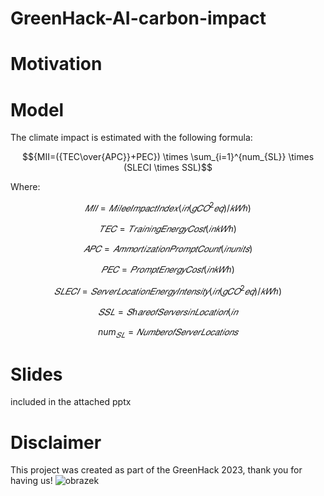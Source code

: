 # GreenHack-AI-carbon-impact

# Motivation

# Model
The climate impact is estimated with the following formula:
```math
{MII=({TEC\over{APC}}+PEC}) \times \sum_{i=1}^{num_{SL}} \times (SLECI \times SSL)
```
Where:
```math
𝑀𝐼𝐼=𝑀𝑖𝑙𝑒𝑒 𝐼𝑚𝑝𝑎𝑐𝑡 𝐼𝑛𝑑𝑒𝑥 (𝑖𝑛  (𝑔𝐶𝑂^2 𝑒𝑞)/𝑘𝑊ℎ)
```
```math
𝑇𝐸𝐶=𝑇𝑟𝑎𝑖𝑛𝑖𝑛𝑔 𝐸𝑛𝑒𝑟𝑔𝑦 𝐶𝑜𝑠𝑡 (𝑖𝑛 𝑘𝑊ℎ)
```
```math
𝐴𝑃𝐶=𝐴𝑚𝑚𝑜𝑟𝑡𝑖𝑧𝑎𝑡𝑖𝑜𝑛 𝑃𝑟𝑜𝑚𝑝𝑡 𝐶𝑜𝑢𝑛𝑡 (𝑖𝑛 𝑢𝑛𝑖𝑡𝑠)
```
```math
𝑃𝐸𝐶=𝑃𝑟𝑜𝑚𝑝𝑡 𝐸𝑛𝑒𝑟𝑔𝑦 𝐶𝑜𝑠𝑡 (𝑖𝑛 𝑘𝑊ℎ)
```
```math
𝑆𝐿𝐸𝐶𝐼=𝑆𝑒𝑟𝑣𝑒𝑟 𝐿𝑜𝑐𝑎𝑡𝑖𝑜𝑛 𝐸𝑛𝑒𝑟𝑔𝑦 𝐼𝑛𝑡𝑒𝑛𝑠𝑖𝑡𝑦 (𝑖𝑛  (𝑔𝐶𝑂^2 𝑒𝑞)/𝑘𝑊ℎ)
```
```math
𝑆𝑆𝐿=𝑆ℎ𝑎𝑟𝑒 𝑜𝑓 𝑆𝑒𝑟𝑣𝑒𝑟𝑠 𝑖𝑛 𝐿𝑜𝑐𝑎𝑡𝑖𝑜𝑛 (𝑖𝑛 %)
```
```math
num_{𝑆𝐿}=𝑁𝑢𝑚𝑏𝑒𝑟 𝑜𝑓 𝑆𝑒𝑟𝑣𝑒𝑟 𝐿𝑜𝑐𝑎𝑡𝑖𝑜𝑛𝑠

```

# Slides
included in the attached pptx

# Disclaimer
This project was created as part of the GreenHack 2023, thank you for having us!
![obrazek](https://github.com/Plavit/GreenHack-AI-carbon-impact/assets/22589593/5936f1c8-bbd7-4829-b6da-f94f8562a75a)


